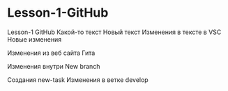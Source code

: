 # Lesson-1-GitHub
Lesson-1 GitHub
Какой-то текст
Новый текст
Изменения в тексте в VSC 
Новые изменения

Изменения из веб сайта Гита


Изменения внутри New branch

Создания new-task 
Изменения в ветке develop
